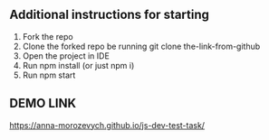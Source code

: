 ## Additional instructions for starting
1. Fork the repo
2. Clone the forked repo be running git clone the-link-from-github
3. Open the project in IDE
4. Run npm install (or just npm i)
5. Run npm start

## DEMO LINK
https://anna-morozevych.github.io/js-dev-test-task/
